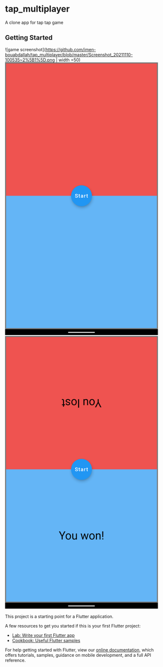 # tap_multiplayer

A clone app for tap tap game

## Getting Started
![game screenshot](https://github.com/imen-bouabdallah/tap_multiplayer/blob/master/Screenshot_20211110-100535~2%5B1%5D.png | width =50)
![game screenshot](https://github.com/imen-bouabdallah/tap_multiplayer/blob/master/Screenshot_20211110-100813%5B1%5D.png)
![game screenshot](https://github.com/imen-bouabdallah/tap_multiplayer/blob/master/Screenshot_20211110-100829%5B1%5D.png)

This project is a starting point for a Flutter application.

A few resources to get you started if this is your first Flutter project:

- [Lab: Write your first Flutter app](https://flutter.dev/docs/get-started/codelab)
- [Cookbook: Useful Flutter samples](https://flutter.dev/docs/cookbook)

For help getting started with Flutter, view our
[online documentation](https://flutter.dev/docs), which offers tutorials,
samples, guidance on mobile development, and a full API reference.
